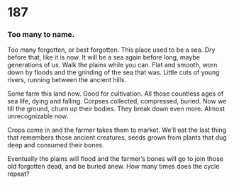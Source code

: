 # 187

### Too many to name. 

Too many forgotten, or best forgotten. This place used to be a sea. Dry before that, like it is now. It will be a sea again before long, maybe generations of us. Walk the plains while you can. Flat and smooth, worn down by floods and the grinding of the sea that was. Little cuts of young rivers, running between the ancient hills. 

Some farm this land now. Good for cultivation. All those countless ages of sea life, dying and falling. Corpses collected, compressed, buried. Now we till the ground, churn up their bodies. They break down even more. Almost unrecognizable now.

Crops come in and the farmer takes them to market. We’ll eat the last thing that remembers those ancient creatures, seeds grown from plants that dug deep and consumed their bones.

Eventually the plains will flood and the farmer’s bones will go to join those old forgotten dead, and be buried anew. How many times does the cycle repeat? 